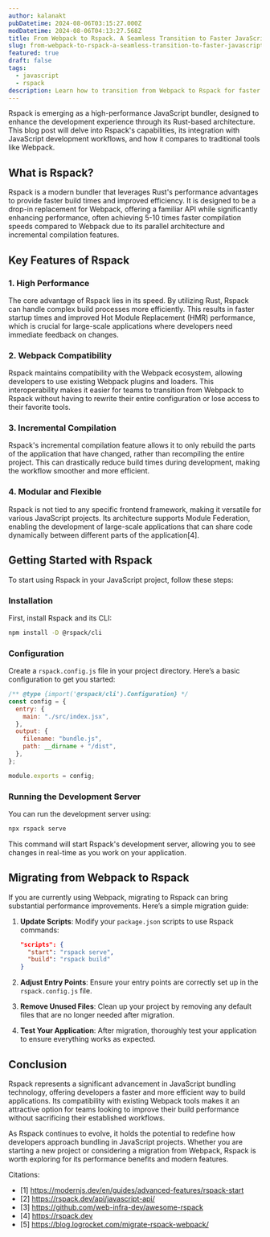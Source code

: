 ```yaml
---
author: kalanakt
pubDatetime: 2024-08-06T03:15:27.000Z
modDatetime: 2024-08-06T04:13:27.568Z
title: From Webpack to Rspack. A Seamless Transition to Faster JavaScript Bundling
slug: from-webpack-to-rspack-a-seamless-transition-to-faster-javascript-bundling
featured: true
draft: false
tags:
  - javascript
  - rspack
description: Learn how to transition from Webpack to Rspack for faster JavaScript bundling.
---
```


Rspack is emerging as a high-performance JavaScript bundler, designed to enhance the development experience through its Rust-based architecture. This blog post will delve into Rspack's capabilities, its integration with JavaScript development workflows, and how it compares to traditional tools like Webpack.

## What is Rspack?

Rspack is a modern bundler that leverages Rust's performance advantages to provide faster build times and improved efficiency. It is designed to be a drop-in replacement for Webpack, offering a familiar API while significantly enhancing performance, often achieving 5-10 times faster compilation speeds compared to Webpack due to its parallel architecture and incremental compilation features.

## Key Features of Rspack

### 1. High Performance

The core advantage of Rspack lies in its speed. By utilizing Rust, Rspack can handle complex build processes more efficiently. This results in faster startup times and improved Hot Module Replacement (HMR) performance, which is crucial for large-scale applications where developers need immediate feedback on changes.

### 2. Webpack Compatibility

Rspack maintains compatibility with the Webpack ecosystem, allowing developers to use existing Webpack plugins and loaders. This interoperability makes it easier for teams to transition from Webpack to Rspack without having to rewrite their entire configuration or lose access to their favorite tools.

### 3. Incremental Compilation

Rspack's incremental compilation feature allows it to only rebuild the parts of the application that have changed, rather than recompiling the entire project. This can drastically reduce build times during development, making the workflow smoother and more efficient.

### 4. Modular and Flexible

Rspack is not tied to any specific frontend framework, making it versatile for various JavaScript projects. Its architecture supports Module Federation, enabling the development of large-scale applications that can share code dynamically between different parts of the application[4].

## Getting Started with Rspack

To start using Rspack in your JavaScript project, follow these steps:

### Installation

First, install Rspack and its CLI:

```bash
npm install -D @rspack/cli
```

### Configuration

Create a `rspack.config.js` file in your project directory. Here’s a basic configuration to get you started:

```javascript
/** @type {import('@rspack/cli').Configuration} */
const config = {
  entry: {
    main: "./src/index.jsx",
  },
  output: {
    filename: "bundle.js",
    path: __dirname + "/dist",
  },
};

module.exports = config;
```

### Running the Development Server

You can run the development server using:

```bash
npx rspack serve
```

This command will start Rspack's development server, allowing you to see changes in real-time as you work on your application.

## Migrating from Webpack to Rspack

If you are currently using Webpack, migrating to Rspack can bring substantial performance improvements. Here’s a simple migration guide:

1. **Update Scripts**: Modify your `package.json` scripts to use Rspack commands:

   ```json
   "scripts": {
     "start": "rspack serve",
     "build": "rspack build"
   }
   ```

2. **Adjust Entry Points**: Ensure your entry points are correctly set up in the `rspack.config.js` file.

3. **Remove Unused Files**: Clean up your project by removing any default files that are no longer needed after migration.

4. **Test Your Application**: After migration, thoroughly test your application to ensure everything works as expected.

## Conclusion

Rspack represents a significant advancement in JavaScript bundling technology, offering developers a faster and more efficient way to build applications. Its compatibility with existing Webpack tools makes it an attractive option for teams looking to improve their build performance without sacrificing their established workflows.

As Rspack continues to evolve, it holds the potential to redefine how developers approach bundling in JavaScript projects. Whether you are starting a new project or considering a migration from Webpack, Rspack is worth exploring for its performance benefits and modern features.

Citations:

- [1] <https://modernjs.dev/en/guides/advanced-features/rspack-start>
- [2] <https://rspack.dev/api/javascript-api/>
- [3] <https://github.com/web-infra-dev/awesome-rspack>
- [4] <https://rspack.dev>
- [5] <https://blog.logrocket.com/migrate-rspack-webpack/>
